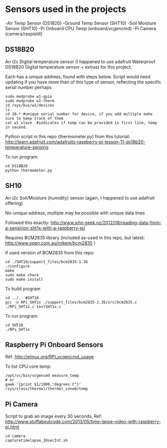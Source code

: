 # Sensors used in the projects
-Air Temp Sensor (DS1820)
-Ground Temp Sensor (SHT10)
-Soil Moisture Sensor (SHT10)
-Pi Onboard CPU Temp (onboard/vcgencmd)
-Pi Camera (camera/raspistill)


## DS18B20
An i2c Digital temperature sensor (I happened to use adafruit Waterproof DS18B20 Digital temperature sensor + extras) for this project.

Each has a unique address, found with steps below. Script would need updating if you have more than of this type of sensor, reflecting the specific serial number perhaps

```
sudo modprobe w1-gpio
sudo modprobe w1-therm
cd /sys/bus/w1/devices
ls
cd 28-* #unique serial number for device, if you add multiple make sure to keep track of them
cat w1_slave  #indicates if temp can be provided in first line, temp in second.
```

Python script in this repo (thermometer.py) from this tutorial: 
http://learn.adafruit.com/adafruits-raspberry-pi-lesson-11-ds18b20-temperature-sensing

To run program:
```
cd DS18B20
python thermometer.py
```

## SH10
An i2c Soil/Moisture (humidity) sensor (again, I happened to use adafruit offering)

No-unique address, multiple *may* be possible with unique data lines

Followed this exactly:
http://www.john.geek.nz/2012/08/reading-data-from-a-sensirion-sht1x-with-a-raspberry-pi/

Requires BCM2835 library (included as-used in this repo, but latest: http://www.open.com.au/mikem/bcm2835 )

If used version of BCM2835 from this repo:

```
cd ./SHT10/support_files/bcm2835-1.36
./configure
make
sudo make check
sudo make install
```

To build program 

```
cd ../.. #SHT10
gcc -o RPi_SHT1x ./support_files/bcm2835-1.36/src/bcm2835.c ./RPi_SHT1x.c testSHT1x.c
```

To run program:

```
cd SHT10
./RPi_SHT1x
```
## Raspberry Pi Onboard Sensors

Ref: http://elinux.org/RPI_vcgencmd_usage


To list CPU core temp:

```
/opt/vc/bin/vcgencmd measure_temp
# or
gawk '{print $1/1000,"degrees C"}' /sys/class/thermal/thermal_zone0/temp
```


## Pi Camera

Script to grab an image every 30 seconds, Ref: http://www.stuffaboutcode.com/2013/05/time-lapse-video-with-raspberry-pi.html

```
cd camera
capturetimelapse_30secInt.sh
```


